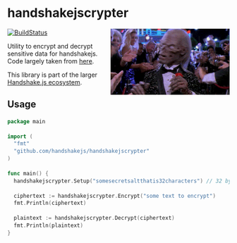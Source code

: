 # handshakejscrypter

<img src="https://raw.githubusercontent.com/handshakejs/handshakejscrypter/master/handshakejscrypter.gif" alt="handshakejscrypter" align="right" width="270" />

[![BuildStatus](https://travis-ci.org/handshakejs/handshakejscrypter.png?branch=master)](https://travis-ci.org/handshakejs/handshakejscrypter)

Utility to encrypt and decrypt sensitive data for handshakejs. Code largely taken from [here](http://stackoverflow.com/questions/18817336/golang-encrypting-a-string-with-aes-and-base64).

This library is part of the larger [Handshake.js ecosystem](https://github.com/handshakejs).

## Usage

```go
package main

import (
  "fmt"
  "github.com/handshakejs/handshakejscrypter"
)

func main() {
  handshakejscrypter.Setup("somesecretsaltthatis32characters") // 32 bytes

  ciphertext := handshakejscrypter.Encrypt("some text to encrypt")
  fmt.Println(ciphertext)

  plaintext := handshakejscrypter.Decrypt(ciphertext)
  fmt.Println(plaintext)
}
```
